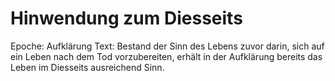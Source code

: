 # Hinwendung zum Diesseits

Epoche: Aufklärung
Text: Bestand der Sinn des Lebens zuvor darin, sich auf ein Leben nach dem Tod vorzubereiten, erhält in der Aufklärung bereits das Leben im Diesseits ausreichend Sinn.